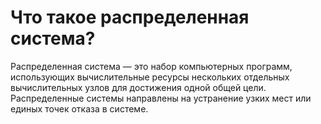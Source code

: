 # Что такое распределенная система?

Распределенная система — это набор компьютерных программ, использующих вычислительные ресурсы нескольких отдельных вычислительных узлов для достижения одной общей цели.
Распределенные системы направлены на устранение узких мест или единых точек отказа в системе.